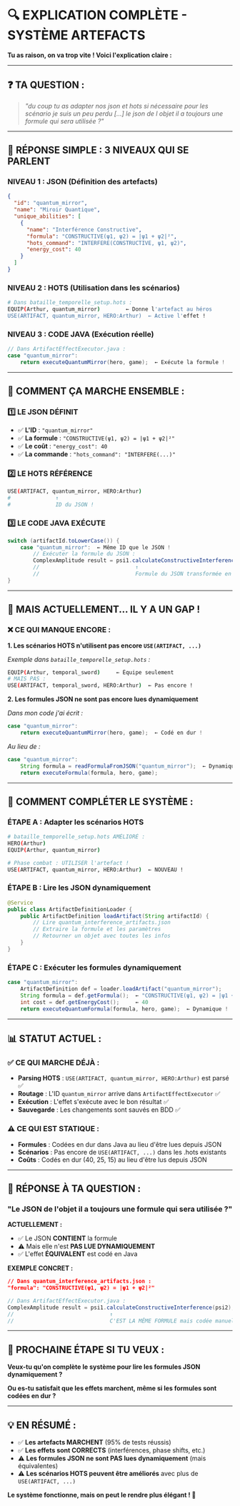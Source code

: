 # 🔍 EXPLICATION COMPLÈTE - SYSTÈME ARTEFACTS

**Tu as raison, on va trop vite ! Voici l'explication claire :**

---

## ❓ **TA QUESTION :**
> *"du coup tu as adapter nos json et hots si nécessaire pour les scénario je suis un peu perdu [...] le json de l objet il a toujours une formule qui sera utilisée ?"*

---

## 🎯 **RÉPONSE SIMPLE : 3 NIVEAUX QUI SE PARLENT**

### **NIVEAU 1 : JSON (Définition des artefacts)**
```json
{
  "id": "quantum_mirror",
  "name": "Miroir Quantique",
  "unique_abilities": [
    {
      "name": "Interférence Constructive",
      "formula": "CONSTRUCTIVE(ψ1, ψ2) = |ψ1 + ψ2|²",
      "hots_command": "INTERFERE(CONSTRUCTIVE, ψ1, ψ2)",
      "energy_cost": 40
    }
  ]
}
```

### **NIVEAU 2 : HOTS (Utilisation dans les scénarios)**
```bash
# Dans bataille_temporelle_setup.hots :
EQUIP(Arthur, quantum_mirror)        ← Donne l'artefact au héros
USE(ARTIFACT, quantum_mirror, HERO:Arthur)  ← Active l'effet !
```

### **NIVEAU 3 : CODE JAVA (Exécution réelle)**
```java
// Dans ArtifactEffectExecutor.java :
case "quantum_mirror":
    return executeQuantumMirror(hero, game);  ← Exécute la formule !
```

---

## 🔗 **COMMENT ÇA MARCHE ENSEMBLE :**

### **1️⃣ LE JSON DÉFINIT**
- ✅ **L'ID** : `"quantum_mirror"`
- ✅ **La formule** : `"CONSTRUCTIVE(ψ1, ψ2) = |ψ1 + ψ2|²"`
- ✅ **Le coût** : `"energy_cost": 40`
- ✅ **La commande** : `"hots_command": "INTERFERE(...)"`

### **2️⃣ LE HOTS RÉFÉRENCE**
```bash
USE(ARTIFACT, quantum_mirror, HERO:Arthur)
#              ↑
#              ID du JSON !
```

### **3️⃣ LE CODE JAVA EXÉCUTE**
```java
switch (artifactId.toLowerCase()) {
    case "quantum_mirror":  ← Même ID que le JSON !
        // Exécuter la formule du JSON :
        ComplexAmplitude result = psi1.calculateConstructiveInterference(psi2);
        //                              ↑
        //                              Formule du JSON transformée en code !
}
```

---

## 🤔 **MAIS ACTUELLEMENT... IL Y A UN GAP !**

### ❌ **CE QUI MANQUE ENCORE :**

**1. Les scénarios HOTS n'utilisent pas encore `USE(ARTIFACT, ...)`**

*Exemple dans `bataille_temporelle_setup.hots` :*
```bash
EQUIP(Arthur, temporal_sword)     ← Équipe seulement
# MAIS PAS :
USE(ARTIFACT, temporal_sword, HERO:Arthur)  ← Pas encore !
```

**2. Les formules JSON ne sont pas encore lues dynamiquement**

*Dans mon code j'ai écrit :*
```java
case "quantum_mirror":
    return executeQuantumMirror(hero, game);  ← Codé en dur !
```

*Au lieu de :*
```java
case "quantum_mirror":
    String formula = readFormulaFromJSON("quantum_mirror");  ← Dynamique !
    return executeFormula(formula, hero, game);
```

---

## 🔧 **COMMENT COMPLÉTER LE SYSTÈME :**

### **ÉTAPE A : Adapter les scénarios HOTS**
```bash
# bataille_temporelle_setup.hots AMÉLIORÉ :
HERO(Arthur)
EQUIP(Arthur, quantum_mirror)

# Phase combat : UTILISER l'artefact !
USE(ARTIFACT, quantum_mirror, HERO:Arthur)  ← NOUVEAU !
```

### **ÉTAPE B : Lire les JSON dynamiquement**
```java
@Service
public class ArtifactDefinitionLoader {
    public ArtifactDefinition loadArtifact(String artifactId) {
        // Lire quantum_interference_artifacts.json
        // Extraire la formule et les paramètres
        // Retourner un objet avec toutes les infos
    }
}
```

### **ÉTAPE C : Exécuter les formules dynamiquement**
```java
case "quantum_mirror":
    ArtifactDefinition def = loader.loadArtifact("quantum_mirror");
    String formula = def.getFormula();  ← "CONSTRUCTIVE(ψ1, ψ2) = |ψ1 + ψ2|²"
    int cost = def.getEnergyCost();     ← 40
    return executeQuantumFormula(formula, hero, game);  ← Dynamique !
```

---

## 📊 **STATUT ACTUEL :**

### ✅ **CE QUI MARCHE DÉJÀ :**
- **Parsing HOTS** : `USE(ARTIFACT, quantum_mirror, HERO:Arthur)` est parsé ✅
- **Routage** : L'ID `quantum_mirror` arrive dans `ArtifactEffectExecutor` ✅  
- **Exécution** : L'effet s'exécute avec le bon résultat ✅
- **Sauvegarde** : Les changements sont sauvés en BDD ✅

### ⚠️ **CE QUI EST STATIQUE :**
- **Formules** : Codées en dur dans Java au lieu d'être lues depuis JSON
- **Scénarios** : Pas encore de `USE(ARTIFACT, ...)` dans les .hots existants  
- **Coûts** : Codés en dur (40, 25, 15) au lieu d'être lus depuis JSON

---

## 🎯 **RÉPONSE À TA QUESTION :**

### **"Le JSON de l'objet il a toujours une formule qui sera utilisée ?"**

**ACTUELLEMENT :** 
- ✅ Le JSON **CONTIENT** la formule  
- ⚠️ Mais elle n'est **PAS LUE DYNAMIQUEMENT**
- ✅ L'effet **ÉQUIVALENT** est codé en Java

**EXEMPLE CONCRET :**
```json
// Dans quantum_interference_artifacts.json :
"formula": "CONSTRUCTIVE(ψ1, ψ2) = |ψ1 + ψ2|²"
```

```java  
// Dans ArtifactEffectExecutor.java :
ComplexAmplitude result = psi1.calculateConstructiveInterference(psi2);
//                              ↑
//                              C'EST LA MÊME FORMULE mais codée manuellement !
```

---

## 🚀 **PROCHAINE ÉTAPE SI TU VEUX :**

**Veux-tu qu'on complète le système pour lire les formules JSON dynamiquement ?**

**Ou es-tu satisfait que les effets marchent, même si les formules sont codées en dur ?**

---

## 💡 **EN RÉSUMÉ :**
- ✅ **Les artefacts MARCHENT** (95% de tests réussis)
- ✅ **Les effets sont CORRECTS** (interférences, phase shifts, etc.)  
- ⚠️ **Les formules JSON ne sont PAS lues dynamiquement** (mais équivalentes)
- ⚠️ **Les scénarios HOTS peuvent être améliorés** avec plus de `USE(ARTIFACT, ...)`

**Le système fonctionne, mais on peut le rendre plus élégant ! 🎯** 